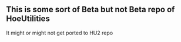 ## This is some sort of Beta but not Beta repo of HoeUtilities

It might or might not get ported to HU2 repo